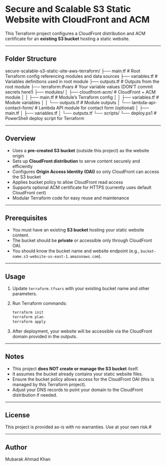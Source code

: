 # Secure and Scalable S3 Static Website with CloudFront and ACM

This Terraform project configures a CloudFront distribution and ACM certificate for an **existing S3 bucket** hosting a static website.

---

## Folder Structure

secure-scalable-s3-static-site-aws-terraform/
├── main.tf                  # Root Terraform config referencing modules and data sources
├── variables.tf             # Variables definitions used in root module
├── outputs.tf               # Outputs from the root module
├── terraform.tfvars         # Your variable values (DON'T commit secrets here!)
├── modules/
│   ├── cloudfront-acm/      # CloudFront + ACM module
│   │   ├── main.tf          # Module’s Terraform config
│   │   ├── variables.tf     # Module variables
│   │   └── outputs.tf       # Module outputs
│   └── lambda-api-contact-form/ # Lambda API module for contact form (optional)
│       ├── main.tf
│       ├── variables.tf
│       └── outputs.tf
└── scripts/
└── deploy.ps1           # PowerShell deploy script for Terraform

---

## Overview

- Uses a **pre-created S3 bucket** (outside this project) as the website origin
- Sets up **CloudFront distribution** to serve content securely and efficiently
- Configures **Origin Access Identity (OAI)** so only CloudFront can access the S3 bucket
- Applies bucket policy to allow CloudFront read access
- Supports optional ACM certificate for HTTPS (currently uses default CloudFront cert)
- Modular Terraform code for easy reuse and maintenance

---

## Prerequisites

- You must have an existing **S3 bucket** hosting your static website content.
- The bucket should be **private** or accessible only through CloudFront OAI.
- You should know the bucket name and website endpoint (e.g., `bucket-name.s3-website-us-east-1.amazonaws.com`).

---

## Usage

1. Update `terraform.tfvars` with your existing bucket name and other parameters.

2. Run Terraform commands:

   ```bash
   terraform init
   terraform plan
   terraform apply

3. After deployment, your website will be accessible via the CloudFront domain provided in the outputs.

---

## Notes

* This project **does NOT create or manage the S3 bucket** itself.
* It assumes the bucket already contains your static website files.
* Ensure the bucket policy allows access for the CloudFront OAI (this is managed by this Terraform project).
* Adjust your DNS records to point your domain to the CloudFront distribution if needed.

---

## License

This project is provided as-is with no warranties. Use at your own risk.#

---

## Author

Mubarak Ahmad Khan
